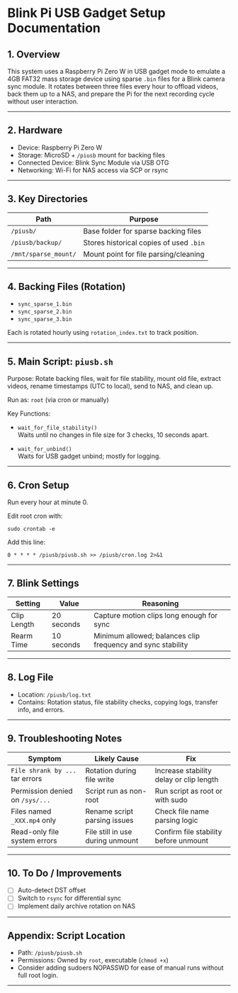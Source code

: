 # Blink Pi USB Gadget Setup Documentation

## 1. Overview
This system uses a Raspberry Pi Zero W in USB gadget mode to emulate a 4GB FAT32 mass storage device using sparse `.bin` files for a Blink camera sync module. It rotates between three files every hour to offload videos, back them up to a NAS, and prepare the Pi for the next recording cycle without user interaction.

---

## 2. Hardware
- Device: Raspberry Pi Zero W  
- Storage: MicroSD + `/piusb` mount for backing files  
- Connected Device: Blink Sync Module via USB OTG  
- Networking: Wi-Fi for NAS access via SCP or rsync  

---

## 3. Key Directories

| Path                | Purpose                                 |
|---------------------|-----------------------------------------|
| `/piusb/`           | Base folder for sparse backing files    |
| `/piusb/backup/`    | Stores historical copies of used `.bin` |
| `/mnt/sparse_mount/`| Mount point for file parsing/cleaning   |

---

## 4. Backing Files (Rotation)
- `sync_sparse_1.bin`  
- `sync_sparse_2.bin`  
- `sync_sparse_3.bin`  

Each is rotated hourly using `rotation_index.txt` to track position.

---

## 5. Main Script: `piusb.sh`

Purpose: Rotate backing files, wait for file stability, mount old file, extract videos, rename timestamps (UTC to local), send to NAS, and clean up.

Run as: `root` (via cron or manually)

Key Functions:

- `wait_for_file_stability()`  
  Waits until no changes in file size for 3 checks, 10 seconds apart.

- `wait_for_unbind()`  
  Waits for USB gadget unbind; mostly for logging.

---

## 6. Cron Setup

Run every hour at minute 0.

Edit root cron with:

    sudo crontab -e

Add this line:

    0 * * * * /piusb/piusb.sh >> /piusb/cron.log 2>&1

---

## 7. Blink Settings

| Setting     | Value          | Reasoning                                         |
|-------------|----------------|--------------------------------------------------|
| Clip Length | 20 seconds     | Capture motion clips long enough for sync        |
| Rearm Time  | 10 seconds     | Minimum allowed; balances clip frequency and sync stability |

---

## 8. Log File

- Location: `/piusb/log.txt`  
- Contains: Rotation status, file stability checks, copying logs, transfer info, and errors.

---

## 9. Troubleshooting Notes

| Symptom                          | Likely Cause                          | Fix                                   |
|---------------------------------|-------------------------------------|-------------------------------------|
| `File shrank by ...` tar errors | Rotation during file write           | Increase stability delay or clip length |
| Permission denied on `/sys/...`  | Script run as non-root                | Run script as root or with sudo      |
| Files named `_XXX.mp4` only      | Rename script parsing issues          | Check file name parsing logic        |
| Read-only file system errors     | File still in use during unmount      | Confirm file stability before unmount|

---

## 10. To Do / Improvements

- [ ] Auto-detect DST offset  
- [ ] Switch to `rsync` for differential sync  
- [ ] Implement daily archive rotation on NAS  

---

## Appendix: Script Location

- Path: `/piusb/piusb.sh`  
- Permissions: Owned by `root`, executable (`chmod +x`)  
- Consider adding sudoers NOPASSWD for ease of manual runs without full root login.

---

